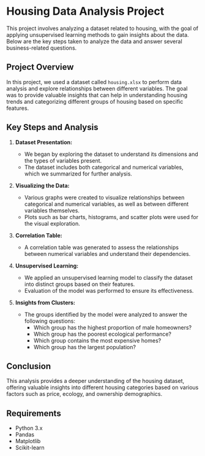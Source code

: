 # Housing Data Analysis Project

This project involves analyzing a dataset related to housing, with the goal of applying unsupervised learning methods to gain insights about the data. Below are the key steps taken to analyze the data and answer several business-related questions.

## Project Overview

In this project, we used a dataset called `housing.xlsx` to perform data analysis and explore relationships between different variables. The goal was to provide valuable insights that can help in understanding housing trends and categorizing different groups of housing based on specific features.

## Key Steps and Analysis

1. **Dataset Presentation:**
   - We began by exploring the dataset to understand its dimensions and the types of variables present.
   - The dataset includes both categorical and numerical variables, which we summarized for further analysis.

2. **Visualizing the Data:**
   - Various graphs were created to visualize relationships between categorical and numerical variables, as well as between different variables themselves.
   - Plots such as bar charts, histograms, and scatter plots were used for the visual exploration.

3. **Correlation Table:**
   - A correlation table was generated to assess the relationships between numerical variables and understand their dependencies.

4. **Unsupervised Learning:**
   - We applied an unsupervised learning model to classify the dataset into distinct groups based on their features.
   - Evaluation of the model was performed to ensure its effectiveness.

5. **Insights from Clusters:**
   - The groups identified by the model were analyzed to answer the following questions:
     - Which group has the highest proportion of male homeowners?
     - Which group has the poorest ecological performance?
     - Which group contains the most expensive homes?
     - Which group has the largest population?

## Conclusion

This analysis provides a deeper understanding of the housing dataset, offering valuable insights into different housing categories based on various factors such as price, ecology, and ownership demographics.

## Requirements

- Python 3.x
- Pandas
- Matplotlib
- Scikit-learn
